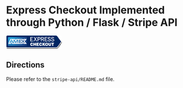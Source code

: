 # Express Checkout Implemented through Python / Flask / Stripe API

![amex-checkout-dark](../../assets/img/expchk_btn1.png)

## Directions

Please refer to the `stripe-api/README.md` file.